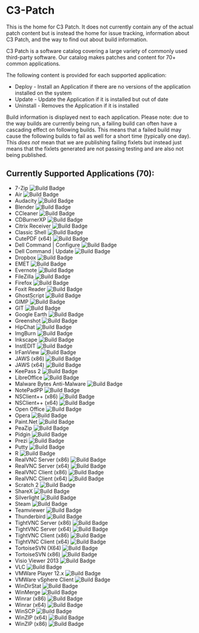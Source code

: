 # C3-Patch

This is the home for C3 Patch. It does not currently contain any of the actual patch content but is instead the home for issue tracking, information about C3 Patch, and the way to find out about build information.

C3 Patch is a software catalog covering a large variety of commonly used third-party software. Our catalog makes patches and content for 70+ common applications. 

The following content is provided for each supported application:

* Deploy - Install an Application if there are no versions of the application installed on the system
* Update - Update the Application if it is installed but out of date
* Uninstall - Removes the Application if it is installed

Build information is displayed next to each application. Please note: due to the way builds are currently being run, a failing build can often have a cascading effect on following builds. This means that a failed build may cause the following builds to fail as well for a short time (typically one day). This *does not* mean that we are publishing failing fixlets but instead just means that the fixlets generated are not passing testing and are also not being published.

## Currently Supported Applications (70):
* 7-Zip ![Build Badge](https://bfpatch.visualstudio.com/_apis/public/build/definitions/3c2e3afe-6b59-4214-8bd1-0dfcacf59ef8/1/badge)
* Air ![Build Badge](https://bfpatch.visualstudio.com/_apis/public/build/definitions/3c2e3afe-6b59-4214-8bd1-0dfcacf59ef8/2/badge)
* Audacity ![Build Badge](https://bfpatch.visualstudio.com/_apis/public/build/definitions/3c2e3afe-6b59-4214-8bd1-0dfcacf59ef8/3/badge)
* Blender ![Build Badge](https://bfpatch.visualstudio.com/_apis/public/build/definitions/3c2e3afe-6b59-4214-8bd1-0dfcacf59ef8/36/badge)
* CCleaner ![Build Badge](https://bfpatch.visualstudio.com/_apis/public/build/definitions/3c2e3afe-6b59-4214-8bd1-0dfcacf59ef8/34/badge)
* CDBurnerXP ![Build Badge](https://bfpatch.visualstudio.com/_apis/public/build/definitions/3c2e3afe-6b59-4214-8bd1-0dfcacf59ef8/74/badge)
* Citrix Receiver ![Build Badge](https://bfpatch.visualstudio.com/_apis/public/build/definitions/3c2e3afe-6b59-4214-8bd1-0dfcacf59ef8/48/badge)
* Classic Shell ![Build Badge](https://bfpatch.visualstudio.com/_apis/public/build/definitions/3c2e3afe-6b59-4214-8bd1-0dfcacf59ef8/4/badge)
* CutePDF (x64) ![Build Badge](https://bfpatch.visualstudio.com/_apis/public/build/definitions/3c2e3afe-6b59-4214-8bd1-0dfcacf59ef8/63/badge)
* Dell Command | Configure ![Build Badge](https://bfpatch.visualstudio.com/_apis/public/build/definitions/3c2e3afe-6b59-4214-8bd1-0dfcacf59ef8/78/badge)
* Dell Command | Update  ![Build Badge](https://bfpatch.visualstudio.com/_apis/public/build/definitions/3c2e3afe-6b59-4214-8bd1-0dfcacf59ef8/80/badge)
* Dropbox ![Build Badge](https://bfpatch.visualstudio.com/_apis/public/build/definitions/3c2e3afe-6b59-4214-8bd1-0dfcacf59ef8/46/badge)
* EMET ![Build Badge](https://bfpatch.visualstudio.com/_apis/public/build/definitions/3c2e3afe-6b59-4214-8bd1-0dfcacf59ef8/5/badge)
* Evernote ![Build Badge](https://bfpatch.visualstudio.com/_apis/public/build/definitions/3c2e3afe-6b59-4214-8bd1-0dfcacf59ef8/6/badge)
* FileZilla ![Build Badge](https://bfpatch.visualstudio.com/_apis/public/build/definitions/3c2e3afe-6b59-4214-8bd1-0dfcacf59ef8/7/badge)
* Firefox ![Build Badge](https://bfpatch.visualstudio.com/_apis/public/build/definitions/3c2e3afe-6b59-4214-8bd1-0dfcacf59ef8/77/badge)
* Foxit Reader ![Build Badge](https://bfpatch.visualstudio.com/_apis/public/build/definitions/3c2e3afe-6b59-4214-8bd1-0dfcacf59ef8/33/badge)
* GhostScript ![Build Badge](https://bfpatch.visualstudio.com/_apis/public/build/definitions/3c2e3afe-6b59-4214-8bd1-0dfcacf59ef8/55/badge)
* GIMP ![Build Badge](https://bfpatch.visualstudio.com/_apis/public/build/definitions/3c2e3afe-6b59-4214-8bd1-0dfcacf59ef8/8/badge)
* GIT ![Build Badge](https://bfpatch.visualstudio.com/_apis/public/build/definitions/3c2e3afe-6b59-4214-8bd1-0dfcacf59ef8/40/badge)
* Google Earth ![Build Badge](https://bfpatch.visualstudio.com/_apis/public/build/definitions/3c2e3afe-6b59-4214-8bd1-0dfcacf59ef8/32/badge)
* Greenshot ![Build Badge](https://bfpatch.visualstudio.com/_apis/public/build/definitions/3c2e3afe-6b59-4214-8bd1-0dfcacf59ef8/9/badge)
* HipChat ![Build Badge](https://bfpatch.visualstudio.com/_apis/public/build/definitions/3c2e3afe-6b59-4214-8bd1-0dfcacf59ef8/73/badge)
* ImgBurn ![Build Badge](https://bfpatch.visualstudio.com/_apis/public/build/definitions/3c2e3afe-6b59-4214-8bd1-0dfcacf59ef8/44/badge)
* Inkscape ![Build Badge](https://bfpatch.visualstudio.com/_apis/public/build/definitions/3c2e3afe-6b59-4214-8bd1-0dfcacf59ef8/10/badge)
* InstEDIT ![Build Badge](https://bfpatch.visualstudio.com/_apis/public/build/definitions/3c2e3afe-6b59-4214-8bd1-0dfcacf59ef8/47/badge)
* IrFanView ![Build Badge](https://bfpatch.visualstudio.com/_apis/public/build/definitions/3c2e3afe-6b59-4214-8bd1-0dfcacf59ef8/11/badge)
* JAWS (x86) ![Build Badge](https://bfpatch.visualstudio.com/_apis/public/build/definitions/3c2e3afe-6b59-4214-8bd1-0dfcacf59ef8/76/badge)
* JAWS (x64) ![Build Badge](https://bfpatch.visualstudio.com/_apis/public/build/definitions/3c2e3afe-6b59-4214-8bd1-0dfcacf59ef8/75/badge)
* KeePass 2 ![Build Badge](https://bfpatch.visualstudio.com/_apis/public/build/definitions/3c2e3afe-6b59-4214-8bd1-0dfcacf59ef8/12/badge)
* LibreOffice ![Build Badge](https://bfpatch.visualstudio.com/_apis/public/build/definitions/3c2e3afe-6b59-4214-8bd1-0dfcacf59ef8/13/badge)
* Malware Bytes Anti-Malware ![Build Badge](https://bfpatch.visualstudio.com/_apis/public/build/definitions/3c2e3afe-6b59-4214-8bd1-0dfcacf59ef8/15/badge)
* NotePadPP ![Build Badge](https://bfpatch.visualstudio.com/_apis/public/build/definitions/3c2e3afe-6b59-4214-8bd1-0dfcacf59ef8/19/badge)
* NSClient++ (x86) ![Build Badge](https://bfpatch.visualstudio.com/_apis/public/build/definitions/3c2e3afe-6b59-4214-8bd1-0dfcacf59ef8/65/badge)
* NSClient++ (x64) ![Build Badge](https://bfpatch.visualstudio.com/_apis/public/build/definitions/3c2e3afe-6b59-4214-8bd1-0dfcacf59ef8/64/badge)
* Open Office ![Build Badge](https://bfpatch.visualstudio.com/_apis/public/build/definitions/3c2e3afe-6b59-4214-8bd1-0dfcacf59ef8/39/badge)
* Opera ![Build Badge](https://bfpatch.visualstudio.com/_apis/public/build/definitions/3c2e3afe-6b59-4214-8bd1-0dfcacf59ef8/53/badge)
* Paint.Net ![Build Badge](https://bfpatch.visualstudio.com/_apis/public/build/definitions/3c2e3afe-6b59-4214-8bd1-0dfcacf59ef8/67/badge)
* PeaZip ![Build Badge](https://bfpatch.visualstudio.com/_apis/public/build/definitions/3c2e3afe-6b59-4214-8bd1-0dfcacf59ef8/66/badge)
* Pidgin ![Build Badge](https://bfpatch.visualstudio.com/_apis/public/build/definitions/3c2e3afe-6b59-4214-8bd1-0dfcacf59ef8/18/badge)
* Prezi ![Build Badge](https://bfpatch.visualstudio.com/_apis/public/build/definitions/3c2e3afe-6b59-4214-8bd1-0dfcacf59ef8/56/badge)
* Putty ![Build Badge](https://bfpatch.visualstudio.com/_apis/public/build/definitions/3c2e3afe-6b59-4214-8bd1-0dfcacf59ef8/20/badge)
* R ![Build Badge](https://bfpatch.visualstudio.com/_apis/public/build/definitions/3c2e3afe-6b59-4214-8bd1-0dfcacf59ef8/21/badge)
* RealVNC Server (x86) ![Build Badge](https://bfpatch.visualstudio.com/_apis/public/build/definitions/3c2e3afe-6b59-4214-8bd1-0dfcacf59ef8/23/badge)
* RealVNC Server (x64) ![Build Badge](https://bfpatch.visualstudio.com/_apis/public/build/definitions/3c2e3afe-6b59-4214-8bd1-0dfcacf59ef8/22/badge)
* RealVNC Client (x86) ![Build Badge](https://bfpatch.visualstudio.com/_apis/public/build/definitions/3c2e3afe-6b59-4214-8bd1-0dfcacf59ef8/61/badge)
* RealVNC Client (x64) ![Build Badge](https://bfpatch.visualstudio.com/_apis/public/build/definitions/3c2e3afe-6b59-4214-8bd1-0dfcacf59ef8/62/badge)
* Scratch 2 ![Build Badge](https://bfpatch.visualstudio.com/_apis/public/build/definitions/3c2e3afe-6b59-4214-8bd1-0dfcacf59ef8/24/badge)
* ShareX ![Build Badge](https://bfpatch.visualstudio.com/_apis/public/build/definitions/3c2e3afe-6b59-4214-8bd1-0dfcacf59ef8/45/badge)
* Silverlight ![Build Badge](https://bfpatch.visualstudio.com/_apis/public/build/definitions/3c2e3afe-6b59-4214-8bd1-0dfcacf59ef8/25/badge)
* Steam ![Build Badge](https://bfpatch.visualstudio.com/_apis/public/build/definitions/3c2e3afe-6b59-4214-8bd1-0dfcacf59ef8/68/badge)
* Teamviewer ![Build Badge](https://bfpatch.visualstudio.com/_apis/public/build/definitions/3c2e3afe-6b59-4214-8bd1-0dfcacf59ef8/27/badge)
* Thunderbird ![Build Badge](https://bfpatch.visualstudio.com/_apis/public/build/definitions/3c2e3afe-6b59-4214-8bd1-0dfcacf59ef8/28/badge)
* TightVNC Server (x86) ![Build Badge](https://bfpatch.visualstudio.com/_apis/public/build/definitions/3c2e3afe-6b59-4214-8bd1-0dfcacf59ef8/60/badge)
* TightVNC Server (x64) ![Build Badge](https://bfpatch.visualstudio.com/_apis/public/build/definitions/3c2e3afe-6b59-4214-8bd1-0dfcacf59ef8/59/badge)
* TightVNC Client (x86) ![Build Badge](https://bfpatch.visualstudio.com/_apis/public/build/definitions/3c2e3afe-6b59-4214-8bd1-0dfcacf59ef8/57/badge)
* TightVNC Client (x64) ![Build Badge](https://bfpatch.visualstudio.com/_apis/public/build/definitions/3c2e3afe-6b59-4214-8bd1-0dfcacf59ef8/58/badge)
* TortoiseSVN (X64) ![Build Badge](https://bfpatch.visualstudio.com/_apis/public/build/definitions/3c2e3afe-6b59-4214-8bd1-0dfcacf59ef8/43/badge)
* TortoiseSVN (x86) ![Build Badge](https://bfpatch.visualstudio.com/_apis/public/build/definitions/3c2e3afe-6b59-4214-8bd1-0dfcacf59ef8/42/badge)
* Visio Viewer 2013 ![Build Badge](https://bfpatch.visualstudio.com/_apis/public/build/definitions/3c2e3afe-6b59-4214-8bd1-0dfcacf59ef8/38/badge)
* VLC ![Build Badge](https://bfpatch.visualstudio.com/_apis/public/build/definitions/3c2e3afe-6b59-4214-8bd1-0dfcacf59ef8/30/badge)
* VMWare Player 12.x ![Build Badge](https://bfpatch.visualstudio.com/_apis/public/build/definitions/3c2e3afe-6b59-4214-8bd1-0dfcacf59ef8/31/badge)
* VMWare vSphere Client ![Build Badge](https://bfpatch.visualstudio.com/_apis/public/build/definitions/3c2e3afe-6b59-4214-8bd1-0dfcacf59ef8/54/badge)
* WinDirStat ![Build Badge](https://bfpatch.visualstudio.com/_apis/public/build/definitions/3c2e3afe-6b59-4214-8bd1-0dfcacf59ef8/35/badge)
* WinMerge ![Build Badge](https://bfpatch.visualstudio.com/_apis/public/build/definitions/3c2e3afe-6b59-4214-8bd1-0dfcacf59ef8/52/badge)
* Winrar (x86) ![Build Badge](https://bfpatch.visualstudio.com/_apis/public/build/definitions/3c2e3afe-6b59-4214-8bd1-0dfcacf59ef8/69/badge)
* Winrar (x64) ![Build Badge](https://bfpatch.visualstudio.com/_apis/public/build/definitions/3c2e3afe-6b59-4214-8bd1-0dfcacf59ef8/70/badge)
* WinSCP ![Build Badge](https://bfpatch.visualstudio.com/_apis/public/build/definitions/3c2e3afe-6b59-4214-8bd1-0dfcacf59ef8/49/badge)
* WinZIP (x64) ![Build Badge](https://bfpatch.visualstudio.com/_apis/public/build/definitions/3c2e3afe-6b59-4214-8bd1-0dfcacf59ef8/51/badge)
* WinZIP (x86) ![Build Badge](https://bfpatch.visualstudio.com/_apis/public/build/definitions/3c2e3afe-6b59-4214-8bd1-0dfcacf59ef8/50/badge)
